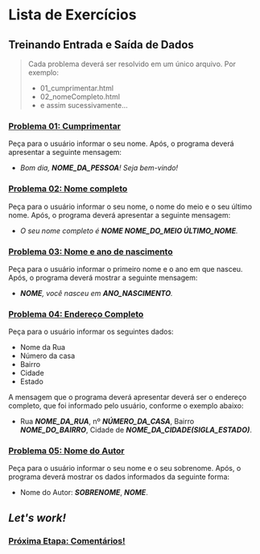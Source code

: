 # Lista de Exercícios

## Treinando Entrada e Saída de Dados

> Cada problema deverá ser resolvido em um único arquivo. Por exemplo:
> * 01_cumprimentar.html
> * 02_nomeCompleto.html
> * e assim sucessivamente...

### **[<u>Problema 01: Cumprimentar</u>](01_cumprimentar.html)**
Peça para o usuário informar o seu nome. Após, o programa deverá apresentar a seguinte mensagem:

- _Bom dia, **NOME_DA_PESSOA**! Seja bem-vindo!_

### **[<u>Problema 02: Nome completo</u>](02_nomeCompleto.html)**
Peça para o usuário informar o seu nome, o nome do meio e o seu último nome. Após, o programa deverá apresentar a seguinte mensagem:
- _O seu nome completo é **NOME NOME_DO_MEIO ÚLTIMO_NOME**._

### **[<u>Problema 03: Nome e ano de nascimento</u>](03_nomeAnoNascimento.html)**
Peça para o usuário informar o primeiro nome e o ano em que nasceu. Após, o programa deverá mostrar a seguinte mensagem:
- _**NOME**, você nasceu em **ANO_NASCIMENTO**._

### **[<u>Problema 04: Endereço Completo</u>](04_enderecoCompleto.html)**
Peça para o usuário informar os seguintes dados:
- Nome da Rua
- Número da casa
- Bairro
- Cidade
- Estado

A mensagem que o programa deverá apresentar deverá ser o endereço completo, que foi informado pelo usuário, conforme o exemplo abaixo:
- Rua _**NOME_DA_RUA**_, nº _**NÚMERO_DA_CASA**_, Bairro _**NOME_DO_BAIRRO**_, Cidade de _**NOME_DA_CIDADE(SIGLA_ESTADO)**_.

### **[<u>Problema 05: Nome do Autor</u>](05_nomeAutor.html)**
Peça para o usuário informar o seu nome e o seu sobrenome. Após, o programa deverá mostrar os dados informados da seguinte forma:
- Nome do Autor: _**SOBRENOME**_, _**NOME**_.

## ***Let's work!***

### [<u>**Próxima Etapa: Comentários!**</u>](../../02_04_comentarios/README.md)